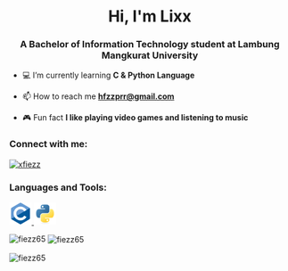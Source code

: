 <h1 align="center">Hi, I'm Lixx</h1>
<h3 align="center">A Bachelor of Information Technology student at Lambung Mangkurat University</h3>

- 💻 I’m currently learning **C & Python Language**

- 📫 How to reach me **hfzzprr@gmail.com**

- 🎮 Fun fact **I like playing video games and listening to music**

<h3 align="left">Connect with me:</h3>
<p align="left">
<a href="https://instagram.com/xfiezz" target="blank"><img align="center" src="https://raw.githubusercontent.com/rahuldkjain/github-profile-readme-generator/master/src/images/icons/Social/instagram.svg" alt="xfiezz" height="30" width="40" /></a>
</p>

<h3 align="left">Languages and Tools:</h3>
<p align="left"> <a href="https://www.cprogramming.com/" target="_blank" rel="noreferrer"> <img src="https://raw.githubusercontent.com/devicons/devicon/master/icons/c/c-original.svg" alt="c" width="40" height="40"/> </a> <a href="https://www.python.org" target="_blank" rel="noreferrer"> <img src="https://raw.githubusercontent.com/devicons/devicon/master/icons/python/python-original.svg" alt="python" width="40" height="40"/> </a> </p>

<p><img align="left" src="https://github-readme-stats.vercel.app/api/top-langs?username=fiezz65&show_icons=true&locale=en&layout=compact" alt="fiezz65" /></p>

<p>&nbsp;<img align="center" src="https://github-readme-stats.vercel.app/api?username=fiezz65&show_icons=true&locale=en" alt="fiezz65" /></p>

<p><img align="center" src="https://github-readme-streak-stats.herokuapp.com/?user=fiezz65&" alt="fiezz65" /></p>
